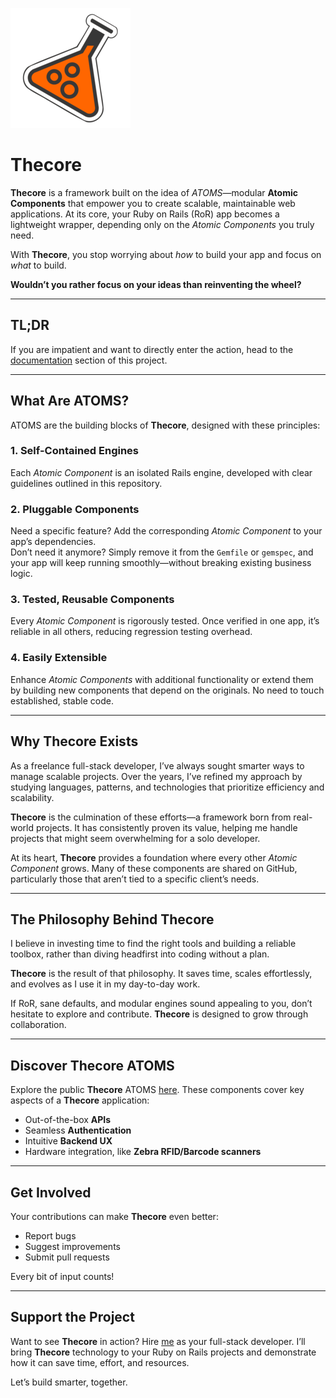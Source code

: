![**Thecore** Logo](https://github.com/gabrieletassoni/thecore_ui_layout_taris_website/raw/master/app/assets/images/logo.png)

# Thecore  

**Thecore** is a framework built on the idea of _ATOMS_—modular **Atomic Components** that empower you to create scalable, maintainable web applications. At its core, your Ruby on Rails (RoR) app becomes a lightweight wrapper, depending only on the _Atomic Components_ you truly need.

With **Thecore**, you stop worrying about _how_ to build your app and focus on _what_ to build.  

**Wouldn’t you rather focus on your ideas than reinventing the wheel?**

---

## TL;DR

If you are impatient and want to directly enter the action, head to the [documentation](docs/00_SUMMARY.md) section of this project.

---

## What Are ATOMS?  

ATOMS are the building blocks of **Thecore**, designed with these principles:  

### 1. **Self-Contained Engines**  
Each _Atomic Component_ is an isolated Rails engine, developed with clear guidelines outlined in this repository.  

### 2. **Pluggable Components**  
Need a specific feature? Add the corresponding _Atomic Component_ to your app’s dependencies.  
Don’t need it anymore? Simply remove it from the `Gemfile` or `gemspec`, and your app will keep running smoothly—without breaking existing business logic.  

### 3. **Tested, Reusable Components**  
Every _Atomic Component_ is rigorously tested. Once verified in one app, it’s reliable in all others, reducing regression testing overhead.  

### 4. **Easily Extensible**  
Enhance _Atomic Components_ with additional functionality or extend them by building new components that depend on the originals. No need to touch established, stable code.

---

## Why **Thecore** Exists  

As a freelance full-stack developer, I’ve always sought smarter ways to manage scalable projects. Over the years, I’ve refined my approach by studying languages, patterns, and technologies that prioritize efficiency and scalability.  

**Thecore** is the culmination of these efforts—a framework born from real-world projects. It has consistently proven its value, helping me handle projects that might seem overwhelming for a solo developer.  

At its heart, **Thecore** provides a foundation where every other _Atomic Component_ grows. Many of these components are shared on GitHub, particularly those that aren’t tied to a specific client’s needs.  

---

## The Philosophy Behind **Thecore**  

I believe in investing time to find the right tools and building a reliable toolbox, rather than diving headfirst into coding without a plan.  

**Thecore** is the result of that philosophy. It saves time, scales effortlessly, and evolves as I use it in my day-to-day work.  

If RoR, sane defaults, and modular engines sound appealing to you, don’t hesitate to explore and contribute. **Thecore** is designed to grow through collaboration.  

---

## Discover Thecore ATOMS  

Explore the public **Thecore** ATOMS [here](https://github.com/gabrieletassoni?tab=repositories&q=thecore&type=public&language=ruby&sort=name). These components cover key aspects of a **Thecore** application:  

- Out-of-the-box **APIs**  
- Seamless **Authentication**  
- Intuitive **Backend UX**  
- Hardware integration, like **Zebra RFID/Barcode scanners**  

---

## Get Involved  

Your contributions can make **Thecore** even better:  
- Report bugs  
- Suggest improvements  
- Submit pull requests  

Every bit of input counts!  

---

## Support the Project  

Want to see **Thecore** in action? Hire [me](mailto:gabriele.tassoni@gmail.com) as your full-stack developer. I’ll bring **Thecore** technology to your Ruby on Rails projects and demonstrate how it can save time, effort, and resources.  

Let’s build smarter, together.  
